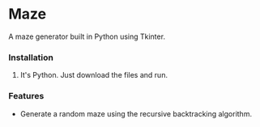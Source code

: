 # Maze
A maze generator built in Python using Tkinter.

### Installation
1. It's Python. Just download the files and run.

### Features
- Generate a random maze using the recursive backtracking algorithm.
